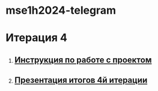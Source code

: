 # mse1h2024-telegram

# Итерация 4
1. ## [Инструкция по работе с проектом](https://github.com/moevm/mse1h2024-telegram/wiki/Инструкция-по-работе-с-проектом)
2. ## [Презентация итогов 4й итерации](https://github.com/moevm/mse1h2024-telegram/wiki/Презентация-итогов-4й-итерации)
